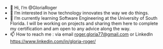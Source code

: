 - 👋 Hi, I’m @GloriaRoger
- 👀 I’m interested in how technology innovates the way we do things.
- 🌱 I’m currently learning Software Engineering at the University of South Florida. I will be working on projects and sharing them here to complete my certification and am open to any advice along the way. 
- 📫 How to reach me : via email roger.gloria77@gmail.com or LinkedIn https://www.linkedin.com/in/gloria-roger/ 

<!---
GloriaRoger/GloriaRoger is a ✨ special ✨ repository because its `README.md` (this file) appears on your GitHub profile.
You can click the Preview link to take a look at your changes.
--->
